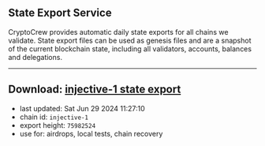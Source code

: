## State Export Service
CryptoCrew provides automatic daily state exports for all chains we validate. State export files can be used as genesis files and are a snapshot of the current blockchain state, including all validators, accounts, balances and delegations.

---
**Download: [injective-1 state export](https://dl-eu2.ccvalidators.com/SERVICE/injective/injective-1_export_75982524.json)**
---

- last updated: Sat Jun 29 2024 11:27:10
- chain id: `injective-1`
- export height: `75982524`
- use for: airdrops, local tests, chain recovery
